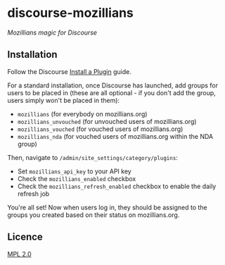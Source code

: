 # discourse-mozillians
*Mozillians magic for Discourse*

## Installation

Follow the Discourse [Install a Plugin](https://meta.discourse.org/t/install-a-plugin/19157) guide.

For a standard installation, once Discourse has launched, add groups for users to be placed in (these are all optional - if you don't add the group, users simply won't be placed in them):
- `mozillians` (for everybody on mozillians.org)
- `mozillians_unvouched` (for unvouched users of mozillians.org)
- `mozillians_vouched` (for vouched users of mozillians.org)
- `mozillians_nda` (for vouched users of mozillians.org within the NDA group)

Then, navigate to `/admin/site_settings/category/plugins`:
- Set `mozillians_api_key` to your API key
- Check the `mozillians_enabled` checkbox
- Check the `mozillians_refresh_enabled` checkbox to enable the daily refresh job

You're all set! Now when users log in, they should be assigned to the groups you created based on their status on mozillians.org.

## Licence

[MPL 2.0](https://www.mozilla.org/MPL/2.0/)
